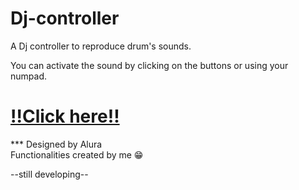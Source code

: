 # Dj-controller
A Dj controller to reproduce drum's sounds.

You can activate the sound by clicking on the buttons or using your numpad.

<h1> <a href=https://heitoralcantara.github.io/Dj-controller/> !!Click here!! </a> </h1>
***
Designed by Alura <br>
Functionalities created by me 😁

--still developing--

